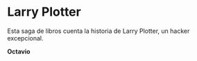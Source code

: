 # Larry Plotter

Esta saga de libros cuenta la historia de Larry Plotter,  un hacker 
excepcional.


**Octavio**
